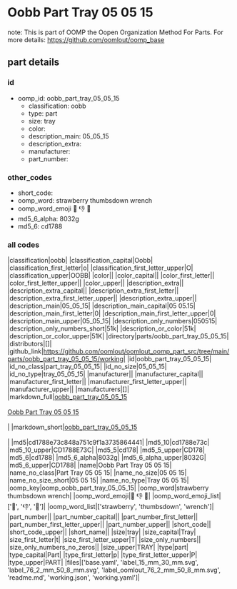 # Oobb Part Tray 05 05 15  

note: This is part of OOMP the Oopen Organization Method For Parts. For more details: https://github.com/oomlout/oomp_base

##  part details





### id
* oomp_id: oobb_part_tray_05_05_15
  * classification: oobb
  * type: part
  * size: tray
  * color: 
  * description_main: 05_05_15
  * description_extra: 
  * manufacturer: 
  * part_number: 

### other_codes
* short_code: 
* oomp_word: strawberry thumbsdown wrench
* oomp_word_emoji :strawberry: :thumbsdown: :wrench:
* md5_6_alpha: 8032g
* md5_6: cd1788

### all codes 
|classification|oobb|
|classification_capital|Oobb|
|classification_first_letter|o|
|classification_first_letter_upper|O|
|classification_upper|OOBB|
|color||
|color_capital||
|color_first_letter||
|color_first_letter_upper||
|color_upper||
|description_extra||
|description_extra_capital||
|description_extra_first_letter||
|description_extra_first_letter_upper||
|description_extra_upper||
|description_main|05_05_15|
|description_main_capital|05 05.15|
|description_main_first_letter|0|
|description_main_first_letter_upper|0|
|description_main_upper|05_05_15|
|description_only_numbers|050515|
|description_only_numbers_short|51k|
|description_or_color|51k|
|description_or_color_upper|51K|
|directory|parts/oobb_part_tray_05_05_15|
|distributors|[]|
|github_link|https://github.com/oomlout/oomlout_oomp_part_src/tree/main/parts/oobb_part_tray_05_05_15/working|
|id|oobb_part_tray_05_05_15|
|id_no_class|part_tray_05_05_15|
|id_no_size|05_05_15|
|id_no_type|tray_05_05_15|
|manufacturer||
|manufacturer_capital||
|manufacturer_first_letter||
|manufacturer_first_letter_upper||
|manufacturer_upper||
|manufacturers|[]|
|markdown_full|[oobb_part_tray_05_05_15](https://github.com/oomlout/oomlout_oomp_part_src/tree/main/parts/oobb_part_tray_05_05_15/working)<br>[](https://github.com/oomlout/oomlout_oomp_part_src/tree/main/parts/oobb_part_tray_05_05_15/working)<br>[Oobb Part Tray 05 05 15](https://github.com/oomlout/oomlout_oomp_part_src/tree/main/parts/oobb_part_tray_05_05_15/working)<br><br>|
|markdown_short|[oobb_part_tray_05_05_15](https://github.com/oomlout/oomlout_oomp_part_src/tree/main/parts/oobb_part_tray_05_05_15/working)<br><br>|
|md5|cd1788e73c848a751c9f1a3735864441|
|md5_10|cd1788e73c|
|md5_10_upper|CD1788E73C|
|md5_5|cd178|
|md5_5_upper|CD178|
|md5_6|cd1788|
|md5_6_alpha|8032g|
|md5_6_alpha_upper|8032G|
|md5_6_upper|CD1788|
|name|Oobb Part Tray 05 05 15|
|name_no_class|Part Tray 05 05 15|
|name_no_size|05 05 15|
|name_no_size_short|05 05 15|
|name_no_type|Tray 05 05 15|
|oomp_key|oomp_oobb_part_tray_05_05_15|
|oomp_word|strawberry thumbsdown wrench|
|oomp_word_emoji|:strawberry: :thumbsdown: :wrench:|
|oomp_word_emoji_list|[':strawberry:', ':thumbsdown:', ':wrench:']|
|oomp_word_list|['strawberry', 'thumbsdown', 'wrench']|
|part_number||
|part_number_capital||
|part_number_first_letter||
|part_number_first_letter_upper||
|part_number_upper||
|short_code||
|short_code_upper||
|short_name||
|size|tray|
|size_capital|Tray|
|size_first_letter|t|
|size_first_letter_upper|T|
|size_only_numbers||
|size_only_numbers_no_zeros||
|size_upper|TRAY|
|type|part|
|type_capital|Part|
|type_first_letter|p|
|type_first_letter_upper|P|
|type_upper|PART|
|files|['base.yaml', 'label_15_mm_30_mm.svg', 'label_76_2_mm_50_8_mm.svg', 'label_oomlout_76_2_mm_50_8_mm.svg', 'readme.md', 'working.json', 'working.yaml']|
